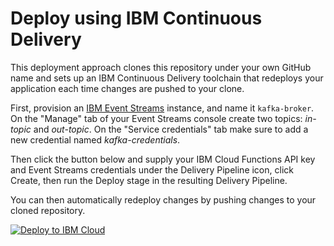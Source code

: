 # Deploy using IBM Continuous Delivery

This deployment approach clones this repository under your own GitHub name and sets up an IBM Continuous Delivery toolchain that redeploys your application each time changes are pushed to your clone.

First, provision an [IBM Event Streams](https://console.ng.bluemix.net/catalog/services/message-hub) instance, and name it `kafka-broker`. On the "Manage" tab of your Event Streams console create two topics: _in-topic_ and _out-topic_. On the "Service credentials" tab make sure to add a new credential named _kafka-credentials_.

Then click the button below and supply your IBM Cloud Functions API key and Event Streams credentials under the Delivery Pipeline icon, click Create, then run the Deploy stage in the resulting Delivery Pipeline.

You can then automatically redeploy changes by pushing changes to your cloned repository.

[![Deploy to IBM Cloud](https://bluemix.net/deploy/button.png)](https://bluemix.net/deploy?repository=https://github.com/IBM/ibm-cloud-functions-refarch-data-processing-message-hub)
